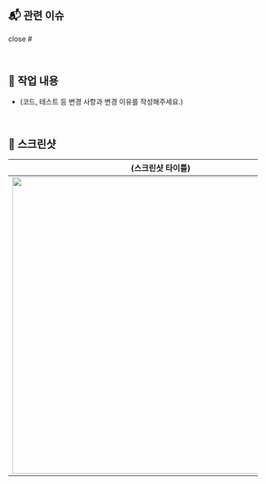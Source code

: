 ## 📬 관련 이슈

close #

<br />

## 🚀 작업 내용

- (코드, 테스트 등 변경 사항과 변경 이유를 작성해주세요.)

<br />

## 📸 스크린샷

|    (스크린샷 타이틀)     |
| :----------------------: |
| <img width='600' src=''> |

<br />

<!-- (선택)
## 🙋🏻‍♀️ 리뷰어가 어떤 부분에 집중해야 할까요?

<br />
-->
